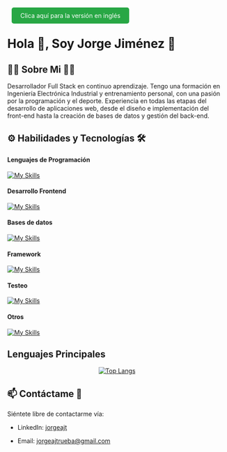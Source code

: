 <a href="README.md" style="background-color: #28a745; color: white; padding: 10px 20px; text-decoration: none; border-radius: 5px; margin: 0 10px;">Clica aquí para la versión en inglés</a>
# Hola 👋, Soy Jorge Jiménez 💪

## 👨‍💻 Sobre Mi 🏋️‍♂️
Desarrollador Full Stack en continuo aprendizaje. Tengo una formación en Ingeniería Electrónica Industrial y entrenamiento personal, con una pasión por la programación y el deporte. Experiencia en todas las etapas del desarrollo de aplicaciones web, desde el diseño e implementación del front-end hasta la creación de bases de datos y gestión del back-end.

## ⚙ Habilidades y Tecnologías 🛠
#### Lenguajes de Programación
[![My Skills](https://skillicons.dev/icons?i=js,ts,py)](https://skillicons.dev)

#### Desarrollo Frontend
[![My Skills](https://skills-icons.vercel.app/api/icons?i=html,css,bootstrap,react)](https://skills-icons.vercel.app)

#### Bases de datos
[![My Skills](https://skills-icons.vercel.app/api/icons?i=mysql,postgresql)](https://skills-icons.vercel.app)

#### Framework
[![My Skills](https://skills-icons.vercel.app/api/icons?i=flask,fastapi)](https://skills-icons.vercel.app)

#### Testeo
[![My Skills](https://skills-icons.vercel.app/api/icons?i=jest,pytest)](https://skills-icons.vercel.app)

#### Otros
[![My Skills](https://skills-icons.vercel.app/api/icons?i=nodejs,git,github,postman,docker,markdown,arduino)](https://skills-icons.vercel.app)

## Lenguajes Principales
<p align="center">
  <a href="https://github.com/JorgeAJT/github-readme-stats">
    <img src="https://github-readme-stats.vercel.app/api/top-langs/?username=JorgeAJT&layout=donut" alt="Top Langs">
  </a>
</p>

## 📫 Contáctame 📩
Siéntete libre de contactarme vía:

- LinkedIn: [jorgeajt](https://www.linkedin.com/in/jorgeajt/)

- Email: [jorgeajtrueba@gmail.com](mailto:jorgeajtrueba@gmail.com)
